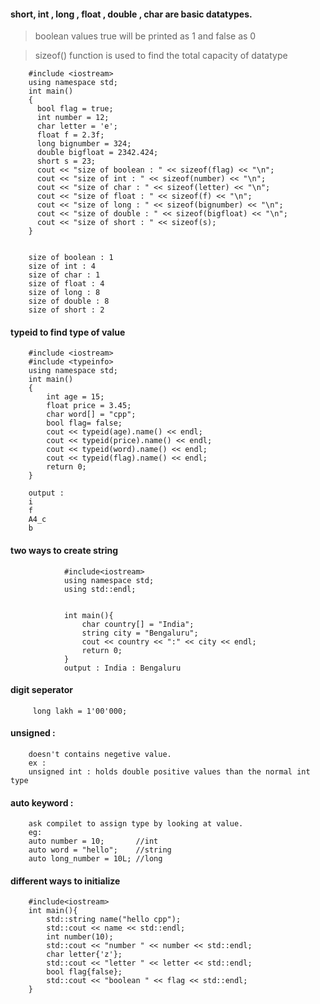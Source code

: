 #### short, int , long , float , double , char are basic datatypes.

> boolean values true will be printed as 1 and false as 0

> sizeof() function is used to find the total capacity of datatype

        #include <iostream>
        using namespace std;
        int main()
        {
          bool flag = true;
          int number = 12;
          char letter = 'e';
          float f = 2.3f;
          long bignumber = 324;
          double bigfloat = 2342.424;
          short s = 23;
          cout << "size of boolean : " << sizeof(flag) << "\n";
          cout << "size of int : " << sizeof(number) << "\n";
          cout << "size of char : " << sizeof(letter) << "\n";
          cout << "size of float : " << sizeof(f) << "\n";
          cout << "size of long : " << sizeof(bignumber) << "\n";
          cout << "size of double : " << sizeof(bigfloat) << "\n";
          cout << "size of short : " << sizeof(s);
        }


        size of boolean : 1
        size of int : 4
        size of char : 1
        size of float : 4
        size of long : 8
        size of double : 8
        size of short : 2


#### typeid to find type of value

        #include <iostream>
        #include <typeinfo>
        using namespace std;
        int main()
        {
            int age = 15;
            float price = 3.45;
            char word[] = "cpp";
            bool flag= false;
            cout << typeid(age).name() << endl;
            cout << typeid(price).name() << endl;
            cout << typeid(word).name() << endl;
            cout << typeid(flag).name() << endl;
            return 0;
        }

        output : 
        i
        f
        A4_c
        b


#### two ways to create string 

                #include<iostream>
                using namespace std;
                using std::endl;


                int main(){
                    char country[] = "India";
                    string city = "Bengaluru";
                    cout << country << ":" << city << endl;
                    return 0;
                }
                output : India : Bengaluru


#### digit seperator 
         long lakh = 1'00'000;


#### unsigned : 
        doesn't contains negetive value. 
        ex : 
        unsigned int : holds double positive values than the normal int type
        
        
#### auto keyword : 
        ask compilet to assign type by looking at value.
        eg:
        auto number = 10;       //int
        auto word = "hello";    //string
        auto long_number = 10L; //long
        
        
#### different ways to initialize

        #include<iostream>
        int main(){
            std::string name("hello cpp");
            std::cout << name << std::endl;
            int number(10);
            std::cout << "number " << number << std::endl;
            char letter{'z'};
            std::cout << "letter " << letter << std::endl;
            bool flag{false};
            std::cout << "boolean " << flag << std::endl;
        }


